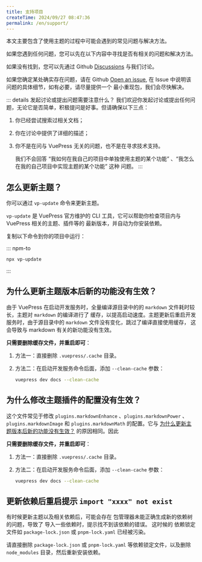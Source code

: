 ```yaml
---
title: 支持项目
createTime: 2024/09/27 08:47:36
permalink: /en/support/
---
```


本文主要包含了使用主题的过程中可能会遇到的常见问题与解决方法。

如果您遇到任何问题，您可以先在以下内容中寻找是否有相关的问题和解决方法。

如果没有找到，您可以先通过  Github [Discussions](https://github.com/pengzhanbo/vuepress-theme-plume/discussions/new?category=q-a) 与我们讨论。

如果您确定某处确实存在问题，请在 Github [Open an issue](https://github.com/pengzhanbo/vuepress-theme-plume/issues/new?assignees=pengzhanbo&labels=bug&projects=&template=bug-report.zh-CN.yml&title=%5BBug%5D),
在 Issue 中说明该问题的具体细节，如有必要，请尽量提供一个 最小重现包，我们会尽快解决。

::: details 发起讨论或提出问题需要注意什么？
我们欢迎你发起讨论或提出任何问题，无论它是否简单，积极提问是好事。但请确保以下三点：

1. 你已经尝试搜索过相关文档；
2. 你在讨论中提供了详细的描述；
3. 你不是在问与 VuePress 无关的问题，也不是在寻求技术支持。

   我们不会回答 “我如何在我自己的项目中单独使用主题的某个功能” 、“我怎么在我的自己项目中实现主题的某个功能” 这种
   问题。
:::

## 怎么更新主题？

你可以通过 `vp-update` 命令来更新主题。

`vp-update` 是 VuePress 官方维护的 CLI 工具，它可以帮助你检查项目内与 VuePress 相关的主题、插件等的
最新版本，并自动为你安装依赖。

复制以下命令到你的项目中运行：

::: npm-to

```sh
npx vp-update
```

:::

## 为什么更新主题版本后新的功能没有生效？

由于 VuePress 在启动开发服务时，全量编译源目录中的的 `markdown` 文件耗时较长，主题对 `markdown` 的编译进行了
缓存，以提高启动速度。主题更新后重启开发服务时，由于源目录中的 `markdown` 文件没有变化，跳过了编译直接使用缓存，
这会导致与 markdown 有关的新功能没有生效。

**只需要删除缓存文件，并重启即可**：

1. 方法一：直接删除 `.vuepress/.cache` 目录。
2. 方法二：在启动开发服务命令后面，添加 `--clean-cache` 参数：

   ```sh
   vuepress dev docs --clean-cache
   ```

## 为什么修改主题插件的配置没有生效？

这个文件常见于修改 `plugins.markdownEnhance` 、`plugins.markdownPower` 、`plugins.markdownImage` 和
`plugins.markdownMath` 的配置。它与 [为什么更新主题版本后新的功能没有生效？](#为什么更新主题版本后新的功能没有生效)
的原因相同。因此

**只需要删除缓存文件，并重启即可**：

1. 方法一：直接删除 `.vuepress/.cache` 目录。
2. 方法二：在启动开发服务命令后面，添加 `--clean-cache` 参数：

   ```sh
   vuepress dev docs --clean-cache
   ```

## 更新依赖后重启提示 `import "xxxx" not exist`

有时候更新主题以及相关依赖后，可能会存在 包管理器未能正确生成新的依赖树的问题，导致了 导入一些依赖时，提示找不到该依赖的错误。
这时候的 依赖锁定文件如 `package-lock.json` 或 `pnpm-lock.yaml` 已经被污染。

请直接删除 `package-lock.json` 或 `pnpm-lock.yaml` 等依赖锁定文件，以及删除 `node_modules` 目录，然后重新安装依赖。
